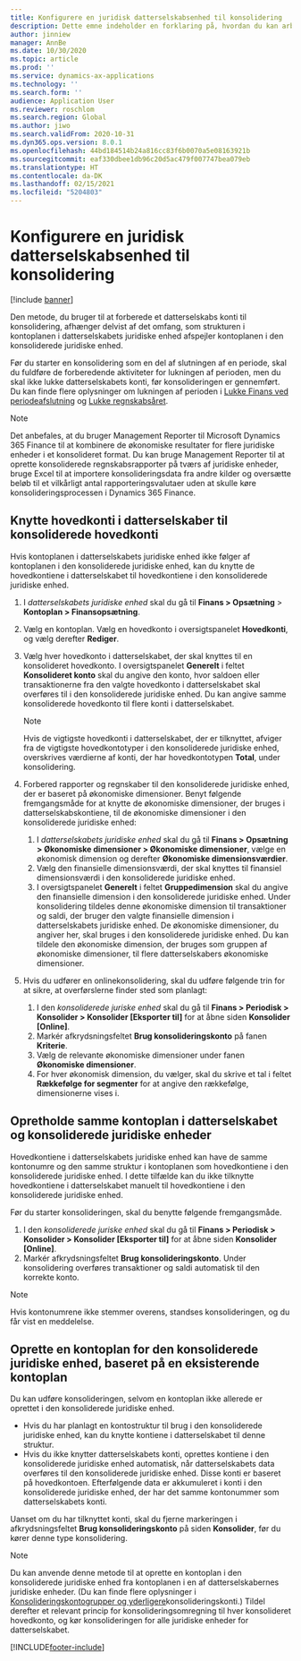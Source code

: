 ```yaml
---
title: Konfigurere en juridisk datterselskabsenhed til konsolidering
description: Dette emne indeholder en forklaring på, hvordan du kan arbejde med kontoplaner for konsoliderede regnskaber.
author: jinniew
manager: AnnBe
ms.date: 10/30/2020
ms.topic: article
ms.prod: ''
ms.service: dynamics-ax-applications
ms.technology: ''
ms.search.form: ''
audience: Application User
ms.reviewer: roschlom
ms.search.region: Global
ms.author: jiwo
ms.search.validFrom: 2020-10-31
ms.dyn365.ops.version: 8.0.1
ms.openlocfilehash: 44bd184514b24a816cc83f6b0070a5e08163921b
ms.sourcegitcommit: eaf330dbee1db96c20d5ac479f007747bea079eb
ms.translationtype: HT
ms.contentlocale: da-DK
ms.lasthandoff: 02/15/2021
ms.locfileid: "5204803"
---
```

# <a name="set-up-a-subsidiary-legal-entity-for-consolidation"></a>Konfigurere en juridisk datterselskabsenhed til konsolidering

[!include [banner](../includes/banner.md)]

Den metode, du bruger til at forberede et datterselskabs konti til konsolidering, afhænger delvist af det omfang, som strukturen i kontoplanen i datterselskabets juridiske enhed afspejler kontoplanen i den konsoliderede juridiske enhed.

Før du starter en konsolidering som en del af slutningen af en periode, skal du fuldføre de forberedende aktiviteter for lukningen af perioden, men du skal ikke lukke datterselskabets konti, før konsolideringen er gennemført. Du kan finde flere oplysninger om lukningen af perioden i [Lukke Finans ved periodeafslutning](close-general-ledger-at-period-end.md) og [Lukke regnskabsåret](tasks/close-fiscal-year.md).

> [!NOTE]
>  Det anbefales, at du bruger Management Reporter til Microsoft Dynamics 365 Finance til at kombinere de økonomiske resultater for flere juridiske enheder i et konsolideret format. Du kan bruge Management Reporter til at oprette konsoliderede regnskabsrapporter på tværs af juridiske enheder, bruge Excel til at importere konsolideringsdata fra andre kilder og oversætte beløb til et vilkårligt antal rapporteringsvalutaer uden at skulle køre konsolideringsprocessen i Dynamics 365 Finance.

## <a name="map-subsidiary-main-accounts-to-consolidated-main-accounts"></a>Knytte hovedkonti i datterselskaber til konsoliderede hovedkonti

Hvis kontoplanen i datterselskabets juridiske enhed ikke følger af kontoplanen i den konsoliderede juridiske enhed, kan du knytte de hovedkontiene i datterselskabet til hovedkontiene i den konsoliderede juridiske enhed.

1. I *datterselskabets juridiske enhed* skal du gå til **Finans \> Opsætning** \> **Kontoplan \> Finansopsætning**.
2. Vælg en kontoplan. Vælg en hovedkonto i oversigtspanelet **Hovedkonti**, og vælg derefter **Rediger**.
3. Vælg hver hovedkonto i datterselskabet, der skal knyttes til en konsolideret hovedkonto. I oversigtspanelet **Generelt** i feltet **Konsolideret konto** skal du angive den konto, hvor saldoen eller transaktionerne fra den valgte hovedkonto i datterselskabet skal overføres til i den konsoliderede juridiske enhed. Du kan angive samme konsoliderede hovedkonto til flere konti i datterselskabet.

    > [!NOTE]
    > Hvis de vigtigste hovedkonti i datterselskabet, der er tilknyttet, afviger fra de vigtigste hovedkontotyper i den konsoliderede juridiske enhed, overskrives værdierne af konti, der har hovedkontotypen **Total**, under konsolidering.

4. Forbered rapporter og regnskaber til den konsoliderede juridiske enhed, der er baseret på økonomiske dimensioner. Benyt følgende fremgangsmåde for at knytte de økonomiske dimensioner, der bruges i datterselskabskontiene, til de økonomiske dimensioner i den konsoliderede juridiske enhed:

    1. I *datterselskabets juridiske enhed* skal du gå til **Finans \> Opsætning \> Økonomiske dimensioner \> Økonomiske dimensioner**, vælge en økonomisk dimension og derefter **Økonomiske dimensionsværdier**.
    2. Vælg den finansielle dimensionsværdi, der skal knyttes til finansiel dimensionsværdi i den konsoliderede juridiske enhed.
    3. I oversigtspanelet **Generelt** i feltet **Gruppedimension** skal du angive den finansielle dimension i den konsoliderede juridiske enhed. Under konsolidering tildeles denne økonomiske dimension til transaktioner og saldi, der bruger den valgte finansielle dimension i datterselskabets juridiske enhed. De økonomiske dimensioner, du angiver her, skal bruges i den konsoliderede juridiske enhed. Du kan tildele den økonomiske dimension, der bruges som gruppen af økonomiske dimensioner, til flere datterselskabers økonomiske dimensioner.

5. Hvis du udfører en onlinekonsolidering, skal du udføre følgende trin for at sikre, at overførslerne finder sted som planlagt:

    1. I den *konsoliderede juriske enhed* skal du gå til **Finans \> Periodisk \> Konsolider \> Konsolider \[Eksporter til\]** for at åbne siden **Konsolider \[Online\]**.
    2. Markér afkrydsningsfeltet **Brug konsolideringskonto** på fanen **Kriterie**.
    3. Vælg de relevante økonomiske dimensioner under fanen **Økonomiske dimensioner**.
    4. For hver økonomisk dimension, du vælger, skal du skrive et tal i feltet **Rækkefølge for segmenter** for at angive den rækkefølge, dimensionerne vises i.

## <a name="maintain-the-same-chart-of-accounts-in-the-subsidiary-and-consolidated-legal-entities"></a>Opretholde samme kontoplan i datterselskabet og konsoliderede juridiske enheder

Hovedkontiene i datterselskabets juridiske enhed kan have de samme kontonumre og den samme struktur i kontoplanen som hovedkontiene i den konsoliderede juridiske enhed. I dette tilfælde kan du ikke tilknytte hovedkontiene i datterselskabet manuelt til hovedkontiene i den konsoliderede juridiske enhed.

Før du starter konsolideringen, skal du benytte følgende fremgangsmåde.

1. I den *konsoliderede juriske enhed* skal du gå til **Finans \> Periodisk \> Konsolider \> Konsolider \[Eksporter til\]** for at åbne siden **Konsolider \[Online\]**.
2. Markér afkrydsningsfeltet **Brug konsolideringskonto**. Under konsolidering overføres transaktioner og saldi automatisk til den korrekte konto.

> [!NOTE]
> Hvis kontonumrene ikke stemmer overens, standses konsolideringen, og du får vist en meddelelse.

## <a name="create-a-chart-of-accounts-for-the-consolidated-legal-entity-based-on-an-existing-chart-of-accounts"></a>Oprette en kontoplan for den konsoliderede juridiske enhed, baseret på en eksisterende kontoplan

Du kan udføre konsolideringen, selvom en kontoplan ikke allerede er oprettet i den konsoliderede juridiske enhed.

- Hvis du har planlagt en kontostruktur til brug i den konsoliderede juridiske enhed, kan du knytte kontiene i datterselskabet til denne struktur.
- Hvis du ikke knytter datterselskabets konti, oprettes kontiene i den konsoliderede juridiske enhed automatisk, når datterselskabets data overføres til den konsoliderede juridiske enhed. Disse konti er baseret på hovedkontoen. Efterfølgende data er akkumuleret i konti i den konsoliderede juridiske enhed, der har det samme kontonummer som datterselskabets konti.

Uanset om du har tilknyttet konti, skal du fjerne markeringen i afkrydsningsfeltet **Brug konsolideringskonto** på siden **Konsolider**, før du kører denne type konsolidering.

> [!NOTE]
> Du kan anvende denne metode til at oprette en kontoplan i den konsoliderede juridiske enhed fra kontoplanen i en af datterselskabernes juridiske enheder. (Du kan finde flere oplysninger i [Konsolideringskontogrupper og yderligere](../budgeting/consolidation-account-groups-consolidation-accounts.md)konsolideringskonti.) Tildel derefter et relevant princip for konsolideringsomregning til hver konsolideret hovedkonto, og kør konsolideringen for alle juridiske enheder for datterselskabet.


[!INCLUDE[footer-include](../../includes/footer-banner.md)]